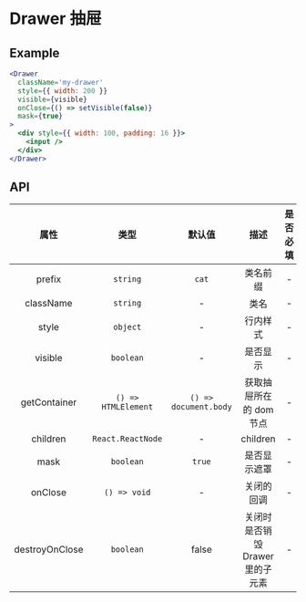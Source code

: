 # Drawer 抽屉

## Example

```jsx
<Drawer
  className='my-drawer'
  style={{ width: 200 }}
  visible={visible}
  onClose={() => setVisible(false)}
  mask={true}
>
  <div style={{ width: 100, padding: 16 }}>
    <input />
  </div>
</Drawer>
```

## API
|      属性      |        类型         |        默认值         |               描述               | 是否必填 |
|:--------------:|:-------------------:|:---------------------:|:--------------------------------:|:--------:|
|     prefix     |      `string`       |         `cat`         |             类名前缀             |    -     |
|   className    |      `string`       |           -           |               类名               |    -     |
|     style      |      `object`       |           -           |             行内样式             |    -     |
|    visible     |      `boolean`      |           -           |             是否显示             |    -     |
|  getContainer  | `() => HTMLElement` | `() => document.body` |     获取抽屉所在的 dom 节点      |    -     |
|    children    |  `React.ReactNode`  |           -           |             children             |    -     |
|      mask      |      `boolean`      |        `true`         |           是否显示遮罩           |    -     |
|    onClose     |    `() => void`     |           -           |            关闭的回调            |    -     |
| destroyOnClose |      `boolean`      |         false         | 关闭时是否销毁 Drawer 里的子元素 |    -     |




